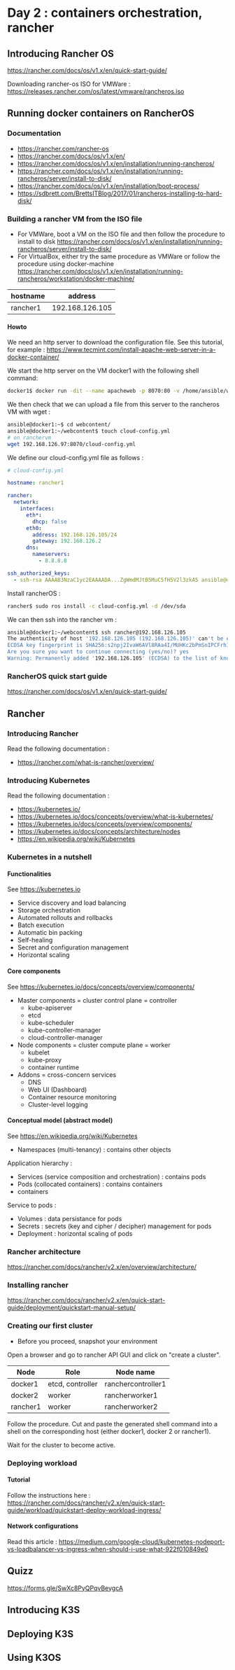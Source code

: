 # Day 2 : containers orchestration, rancher

## Introducing Rancher OS

<https://rancher.com/docs/os/v1.x/en/quick-start-guide/>

Downloading rancher-os ISO for VMWare : <https://releases.rancher.com/os/latest/vmware/rancheros.iso>

## Running docker containers on RancherOS

### Documentation

+ <https://rancher.com/rancher-os>
+ <https://rancher.com/docs/os/v1.x/en/>
+ <https://rancher.com/docs/os/v1.x/en/installation/running-rancheros/>
+ <https://rancher.com/docs/os/v1.x/en/installation/running-rancheros/server/install-to-disk/>
+ <https://rancher.com/docs/os/v1.x/en/installation/boot-process/>
+ <https://sdbrett.com/BrettsITBlog/2017/01/rancheros-installing-to-hard-disk/>

### Building a rancher VM from the ISO file

+ For VMWare, boot a VM on the ISO file and then follow the procedure to install to disk <https://rancher.com/docs/os/v1.x/en/installation/running-rancheros/server/install-to-disk/>
+ For VirtualBox, either try the same procedure as VMWare or follow the procedure using docker-machine <https://rancher.com/docs/os/v1.x/en/installation/running-rancheros/workstation/docker-machine/>

| hostname | address |
|-----|---------|
| rancher1 | 192.168.126.105 |

#### Howto

We need an http server to download the configuration file. See this tutorial, for example : <https://www.tecmint.com/install-apache-web-server-in-a-docker-container/>

We start the http server on the VM docker1 with the following shell command:

```bash
docker1$ docker run -dit --name apacheweb -p 8070:80 -v /home/ansible/webcontent/:/usr/local/apache2/htdocs/ httpd:2.4
```

We then check that we can upload a file from this server to the rancheros VM with wget :

```bash
ansible@docker1:~$ cd webcontent/
ansible@docker1:~/webcontent$ touch cloud-config.yml
# on ranchervm
wget 192.168.126.97:8070/cloud-config.yml
```

We define our cloud-config.yml file as follows :

```yml
# cloud-config.yml

hostname: rancher1

rancher:
  network:
    interfaces:
      eth*:
        dhcp: false
      eth0:
        address: 192.168.126.105/24
        gateway: 192.168.126.2
      dns:
        nameservers:
          - 8.8.8.8

ssh_authorized_keys:
  - ssh-rsa AAAAB3NzaC1yc2EAAAADA...ZgWmdMJtB5MuC5fH5V2l3zkA5 ansible@docker1
```

Install rancherOS :

```bash
rancher$ sudo ros install -c cloud-config.yml -d /dev/sda
```

We can then ssh into the rancher vm :

```bash
ansible@docker1:~/webcontent$ ssh rancher@192.168.126.105
The authenticity of host '192.168.126.105 (192.168.126.105)' can't be established.
ECDSA key fingerprint is SHA256:s2npj2IvaW6AVl8RAa4I/MUHKc2bPmSnIPCFrh1NAXo.
Are you sure you want to continue connecting (yes/no)? yes
Warning: Permanently added '192.168.126.105' (ECDSA) to the list of known hosts.
```

### RancherOS quick start guide

<https://rancher.com/docs/os/v1.x/en/quick-start-guide/>

## Rancher

### Introducing Rancher

Read the following documentation :

+ <https://rancher.com/what-is-rancher/overview/>

### Introducing Kubernetes

Read the following documentation :

+ <https://kubernetes.io/>
+ <https://kubernetes.io/docs/concepts/overview/what-is-kubernetes/>
+ <https://kubernetes.io/docs/concepts/overview/components/>
+ <https://kubernetes.io/docs/concepts/architecture/nodes>
+ <https://en.wikipedia.org/wiki/Kubernetes>

### Kubernetes in a nutshell

#### Functionalities

See <https://kubernetes.io>

+ Service discovery and load balancing
+ Storage orchestration
+ Automated rollouts and rollbacks
+ Batch execution
+ Automatic bin packing
+ Self-healing
+ Secret and configuration management
+ Horizontal scaling

#### Core components

See <https://kubernetes.io/docs/concepts/overview/components/>

+ Master components = cluster control plane = controller
  + kube-apiserver
  + etcd
  + kube-scheduler
  + kube-controller-manager
  + cloud-controller-manager
+ Node components = cluster compute plane = worker
  + kubelet
  + kube-proxy
  + container runtime
+ Addons = cross-concern services
  + DNS
  + Web UI (Dashboard)
  + Container resource monitoring
  + Cluster-level logging

#### Conceptual model (abstract model)

See <https://en.wikipedia.org/wiki/Kubernetes>

+ Namespaces (multi-tenancy) : contains other objects

Application hierarchy :

+ Services (service composition and orchestration) : contains pods
+ Pods (collocated containers) : contains containers
+ containers

Service to pods :

+ Volumes : data persistance for pods
+ Secrets : secrets (key and cipher / decipher) management for pods
+ Deployment : horizontal scaling of pods

### Rancher architecture

<https://rancher.com/docs/rancher/v2.x/en/overview/architecture/>

### Installing rancher

<https://rancher.com/docs/rancher/v2.x/en/quick-start-guide/deployment/quickstart-manual-setup/>

### Creating our first cluster

+ Before you proceed, snapshot your environment

Open a browser and go to rancher API GUI and click on "create a cluster".

| Node | Role | Node name |
|------|------|------|
| docker1 | etcd, controller | ranchercontroller1 |
| docker2 | worker | rancherworker1 |
| rancher1 | worker | rancherworker2 |

Follow the procedure. Cut and paste the generated shell command into a shell on the corresponding host (either docker1, docker 2 or rancher1).

Wait for the cluster to become active.

### Deploying workload

#### Tutorial

Follow the instructions here : <https://rancher.com/docs/rancher/v2.x/en/quick-start-guide/workload/quickstart-deploy-workload-ingress/>

#### Network configurations

Read this article : <https://medium.com/google-cloud/kubernetes-nodeport-vs-loadbalancer-vs-ingress-when-should-i-use-what-922f010849e0>

## Quizz

<https://forms.gle/SwXc8PyQPqvBeygcA>

## Introducing K3S

## Deploying K3S

## Using K3OS
